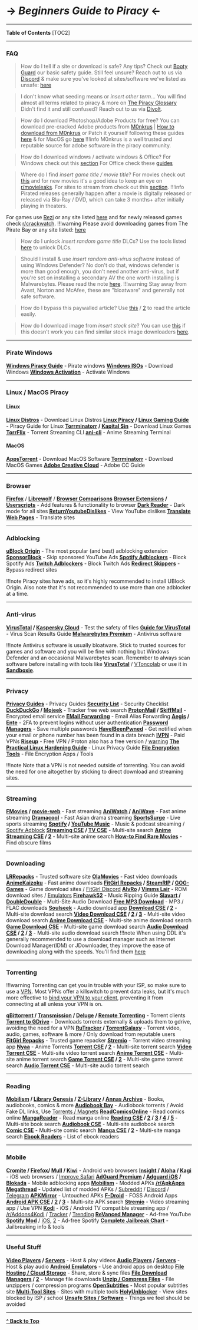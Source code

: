 # -> ***Beginners Guide to Piracy*** <-

***
**Table of Contents**
[TOC2]

***
### FAQ

> How do I tell if a site or download is safe? Any tips? 
Check out [Booty Guard](https://rentry.org/bootyguard) our basic safety guide. 
Still feel unsure? Reach out to us via [Discord](https://redd.it/17f8msf) & make sure you've looked at sites/software we've listed as unsafe: [here](https://www.reddit.com/r/FREEMEDIAHECKYEAH/comments/10bh0h9/unsafe_sites_software_thread)

> I don't know what seeding means or *insert other term*...
You will find almost all terms related to piracy & more on [The Piracy Glossary](https://rentry.org/the-piracy-glossary)
Didn't find it and still confused? Reach out to us via [Divolt](https://redd.it/uto5vw).

> How do I download Photoshop/Adobe Products for free?
You can download pre-cracked Adobe products from [M0nkrus](http://w14.monkrus.ws/) | [How to download from M0nkrus](https://rentry.co/adobesoftware) or Patch it yourself following these guides [here](https://www.reddit.com/r/GenP/wiki/index/) & for MacOS go [here](#macos)
!!!info M0nkrus is a well trusted and reputable source for adobe software in the piracy community. 

> How do I download windows / activate windows & Office?
For Windows check out this [section](#pirate-windows)
For Office check these [guides](https://fmhy.pages.dev/storage/#office-suites)

> Where do I find *insert game title / movie title*?
For movies check out [this](https://whereyouwatch.com) and for new movies it's a good idea to keep an eye on [r/movieleaks](https://reddit.com/r/movieleaks). 
For sites to stream from check out this [section](#streaming).
!!!info Pirated releases generally happen after a movie is digitally released or released via Blu-Ray / DVD, which can take 3 months+ after initially playing in theaters.

For games use [Rezi](https://rezi.one) or any site listed [here](https://www.reddit.com/r/FREEMEDIAHECKYEAH/wiki/games/#wiki_.25BA_download_games) and for newly released games check [r/crackwatch](https://reddit.com/r/crackwatch).
!!!warning Please avoid downloading games from The Pirate Bay or any site listed: [here](https://www.reddit.com/r/FREEMEDIAHECKYEAH/comments/10bh0h9/unsafe_sites_software_thread)

> How do I unlock *insert random game title* DLCs?
Use the tools listed [here](https://fmhy.pages.dev/gamingpiracyguide/#steam--epic) to unlock DLCs.

> Should I install & use *insert random anti-virus software* instead of using Windows Defender?
No don't do that, windows defender is more than good enough, you don't need another anti-virus, but if you're set on installing a secondary AV the one worth installing is Malwarebytes. Please read the note [here](#anti-virus). 
!!!warning Stay away from Avast, Norton and McAfee, these are "bloatware" and generally not safe software.

 > How do I bypass this paywalled article?
Use [this](https://bitbucket.org/magnolia1234/bypass-paywalls-firefox-clean/src/master/) / [2](https://gitlab.com/magnolia1234/bypass-paywalls-chrome-clean) to read the article easily. 

> How do I download image from *insert stock site*?
 You can use [this](https://downloader.la/) if this doesn't work you can find similar stock image downloaders [here](https://www.reddit.com/r/FREEMEDIAHECKYEAH/wiki/storage/#wiki_stock_photo_sites).
***

### Pirate Windows

**[Windows Piracy Guide](https://github.com/nbats/FMHYedit/blob/main/base64.md#windows-piracy-guides)** - Pirate windows
**[Windows ISOs](https://www.reddit.com/r/FREEMEDIAHECKYEAH/wiki/storage#wiki_windows_iso)** - Download Windows
**[Windows Activation](https://massgrave.dev/#Method_1_-_PowerShell)** - Activate Windows 

***

### Linux / MacOS Piracy

#### Linux
**[Linux Distros](https://www.reddit.com/r/FREEMEDIAHECKYEAH/wiki/storage#wiki_linux_distros)** - Download Linux Distros 
**[Linux Piracy](https://rentry.co/LinuxPiracy) / [Linux Gaming Guide](https://www.reddit.com/r/LinuxCrackSupport/wiki/index)** - Piracy Guide for Linux 
**[Torrminatorr](https://forum.torrminatorr.com/) / [Kapital Sin](https://kapitalsin.com/)** - Download Linux Games
**[TorrFlix](https://github.com/infinity-plus/TorrFlix)** - Torrent Streaming CLI
**[ani-cli](https://github.com/pystardust/ani-cli)** - Anime Streaming Terminal

#### MacOS

**[AppsTorrent](https://appstorrent.ru/)** - Download MacOS Software
**[Torrminatorr](https://forum.torrminatorr.com/)** - Download MacOS Games
**[Adobe Creative Cloud](https://github.com/nbats/FMHYedit/blob/main/base64.md#mac-adoGuide)** - Adobe CC Guide
 
***

### Browser

**[Firefox](https://www.mozilla.org/en-US/firefox/new/)** / **[Librewolf](https://gitlab.com/librewolf-community/browser/windows)** / **[Browser Comparisons](https://avoidthehack.com/util/browser-comparison)**
**[Browser Extensions](https://www.reddit.com/r/FREEMEDIAHECKYEAH/wiki/misc#wiki_.25BA_extensions) / [Userscripts](https://www.reddit.com/r/FREEMEDIAHECKYEAH/wiki/misc/#wiki_.25B7_userscripts)** - Add features & functionality to browser
**[Dark Reader](https://darkreader.org/)** - Dark mode for all sites
**[ReturnYoutubeDislikes](https://returnyoutubedislike.com/)** - View YouTube dislikes
**[Translate Web Pages](https://github.com/FilipePS/Traduzir-paginas-web)** - Translate sites

***

### Adblocking

**[uBlock Origin](https://github.com/gorhill/uBlock#installation)**  - The most popular (and best) adblocking extension
**[SponsorBlock](https://sponsor.ajay.app/)** - Skip sponsored YouTube Ads
**[Spotify Adblockers](https://www.reddit.com/r/FREEMEDIAHECKYEAH/wiki/storage#wiki_spotify_tools)** - Block Spotify Ads
**[Twitch Adblockers](https://www.reddit.com/r/FREEMEDIAHECKYEAH/wiki/storage#wiki_twitch_adblockers)** - Block Twitch Ads
**[Redirect Skippers](https://www.reddit.com/r/FREEMEDIAHECKYEAH/wiki/storage#wiki_skip_redirect)** - Bypass redirect sites

!!!note Piracy sites have ads, so it's highly recommended to install UBlock Origin. Also note that it's not recommended to use more than one adblocker at a time.

***

### Anti-virus

**[VirusTotal](https://www.virustotal.com)  / [Kaspersky Cloud](https://opentip.kaspersky.com/)** - Test the safety of files
**[Guide for VirusTotal](https://rentry.org/Guide4VirusTotal)** - Virus Scan Results Guide
**[Malwarebytes Premium](https://github.com/fmhy/FMHYedit/blob/main/base64.md#malwarebytes-prem)** - Antivirus software

!!!note Antivirus software is usually bloatware. Stick to trusted sources for games and software and you will be fine with nothing but Windows Defender and an occasional Malwarebytes scan. Remember to always scan software before installing with tools like **[VirusTotal](https://www.virustotal.com/)** / [VToncolab](https://rentry.org/vtoncolab) or use it in **[Sandboxie](https://rentry.co/sandboxie-guide)**.

***

### Privacy

**[Privacy Guides](https://www.privacyguides.org/)** - Privacy Guides 
**[Security List](https://security-list.js.org/)** - Security Checklist
**[DuckDuckGo](https://duckduckgo.com/) / [Mojeek](https://www.mojeek.com/)** - Tracker free web search
**[ProtonMail](https://protonmail.com/) / [SkiffMail](https://skiff.com/mail)** - Encrypted email service
**[EMail Forwarding](https://www.reddit.com/r/FREEMEDIAHECKYEAH/wiki/storage#wiki_email_forwarding)** - Email Alias Forwarding
**[Aegis](https://getaegis.app/) / [Ente](https://github.com/ente-io/auth/)** - 2FA to prevent logins without user authentication
**[Password Managers](https://www.reddit.com/r/FREEMEDIAHECKYEAH/wiki/storage#wiki_password_managers)** - Save multiple passwords
**[HaveIBeenPwned](https://haveibeenpwned.com/)** - Get notified when your email or phone number has been found in a data breach
**[IVPN](https://www.reddit.com/r/FREEMEDIAHECKYEAH/wiki/adblock-vpn-privacy#wiki_.25BA_vpn)** - Paid VPNs
**[Riseup](https://riseup.net/en/vpn)** - Free VPN / Proton also has a free version / [warning](https://i.ibb.co/1ZV0Hvk/0e2c6578c685.png)
**[The Practical Linux Hardening Guide](https://github.com/trimstray/the-practical-linux-hardening-guide)** - Linux Privacy Guide
**[File Encryption Tools](https://fmhy.pages.dev/storage/#file-encryption-tools)** - File Encryption Apps / Tools

!!!note Note that a VPN is not needed outside of torrenting. You can avoid the need for one altogether by sticking to  direct download and streaming sites.

***

### Streaming

**[FMovies](https://fmoviesz.to/) / [movie-web](https://movie-web.app/)** - Fast streaming
**[AniWatch](https://aniwatch.to/) / [AniWave](https://aniwave.to/)** - Fast anime streaming
**[Dramacool](https://dramacool.cy/)** - Fast Asian drama streaming
**[SportsSurge](https://sportsurge.net/)** - Live sports streaming
**[Spotify](https://spotify.com/) / [YouTube Music](https://music.youtube.com/)** - Music & podcast streaming / [Spotify Adblock](https://github.com/amd64fox/SpotX)
**[Streaming CSE](https://www.reddit.com/r/FREEMEDIAHECKYEAH/wiki/storage#wiki_streaming_site_cse) / [TV CSE](https://cse.google.com/cse?cx=006516753008110874046:hrhinud6efg)** - Multi-site search
**[Anime Streaming CSE](https://cse.google.com/cse?cx=006516753008110874046:vzcl7wcfhei) / [2](https://cse.google.com/cse?cx=006516753008110874046:mrfarx7-dxu)** - Multi-site anime search
**[How-to Find Rare Movies](https://www.reddit.com/r/FREEMEDIAHECKYEAH/wiki/find-rare-movies)** - Find obscure films

***

### Downloading

**[LRRepacks](https://lrepacks.net/)** - Trusted software site
**[OlaMovies](https://olamovies.rest/)** - Fast video downloads
**[AnimeKaizoku](https://animekaizoku.com/)** - Fast anime downloads
**[FitGirl Repacks](https://fitgirl-repacks.site/) / [SteamRIP](https://steamrip.com/) / [GOG-Games](https://gog-games.to/)** - Game download sites / [FitGirl Discord](https://discord.gg/Up3YARe4RW)
**[AlvRo](https://github.com/nbats/FMHYedit/blob/main/base64.md#alvro) / [Vimms Lair](https://vimm.net/)** - ROM download sites / [Emulators](https://emulation.gametechwiki.com/)
**[Firehawk52](https://rentry.org/firehawk52)** - Music Ripping Guide
**[Slavart](https://discord.gg/MmE4JnUVA) / [DoubleDouble](https://doubledouble.top/)** - Multi-Site Audio Download
**[Free MP3 Download](https://free-mp3-download.net/)** - MP3 / FLAC downloads
**[Soulseek](https://slsknet.org/)** - Audio download app
**[Download CSE](https://cse.google.com/cse?cx=006516753008110874046:1ugcdt3vo7z) / [2](https://cse.google.com/cse?cx=006516753008110874046:reodoskmj7h)** - Multi-site download search
**[Video Download CSE](https://cse.google.com/cse?cx=006516753008110874046:wevn3lkn9rr#gsc.tab=0) / [2](https://cse.google.com/cse?cx=89f2dfcea452fc451) / [3](https://cse.google.com/cse?cx=aab218d0aa53e3578#gsc.tab=0)** - Multi-site video download search
**[Anime  Download CSE](https://cse.google.com/cse?cx=006516753008110874046:osnah6w0yw8)** - Multi-site anime download search
**[Game Download CSE](https://www.reddit.com/r/FREEMEDIAHECKYEAH/wiki/storage#wiki_game_download_cse)** - Multi-site game download search
**[Audio Download CSE](https://cse.google.com/cse?cx=006516753008110874046:ibmyuhh72io) / [2](https://cse.google.com/cse?cx=006516753008110874046:ohobg3wvr_w) / [3](https://cse.google.com/cse?cx=aab218d0aa53e3578)** - Multi-site audio download search
!!!note When using DDL it's generally recommended to use a download manager such as Internet Download Manager(IDM) or JDownloader, they improve the ease of downloading along with the speeds. You'll find them [here](#useful-stuff)
***

### Torrenting

!!!warning Torrenting can get you in trouble with your ISP, so make sure to use a [VPN](https://www.reddit.com/r/FREEMEDIAHECKYEAH/wiki/adblock-vpn-privacy#wiki_.25BA_vpn). Most VPNs offer a killswitch to prevent data leaks, but it's much more effective to  [bind your VPN to your client](https://redd.it/ssy8vv), preventing it from connecting at all unless your VPN is on.

**[qBittorrent](https://www.qbittorrent.org/) / [Transmission](https://transmissionbt.com/) / [Deluge](https://www.deluge-torrent.org/) / [Remote Torrenting](https://www.reddit.com/r/FREEMEDIAHECKYEAH/wiki/torrent#wiki_.25B7_remote_torrenting)** - Torrent clients
**[Torrent to GDrive](https://www.reddit.com/r/FREEMEDIAHECKYEAH/wiki/storage#wiki_torrent_to_gdrive)** - Downloads torrents externally & uploads them to gdrive, avoiding the need for a VPN
**[RuTracker](http://rutracker.org) / [TorrentGalaxy](https://torrentgalaxy.to/)** - Torrent video, audio, games, software & more /  Only download from reputable users
**[FitGirl Repacks](https://fitgirl-repacks.site/)** - Trusted game repacker
**[Stremio](https://www.stremio.com/)** - Torrent video streaming app
**[Nyaa](https://nyaa.si/)** - Anime Torrents
**[Torrent CSE](https://cse.google.com/cse?cx=006516753008110874046:0led5tukccj) / [2](https://cse.google.com/cse?cx=006516753008110874046:kh3piqxus6n)** - Multi-site torrent search
**[Video Torrent CSE](https://cse.google.com/cse?cx=006516753008110874046:gaoebxgop7j)** - Multi-site video torrent search
**[Anime Torrent CSE](https://cse.google.com/cse?cx=006516753008110874046:lamzt6ls4iz)** - Multi-site anime torrent search
**[Game Torrent CSE](https://cse.google.com/cse?cx=006516753008110874046:pobnsujblyx) / [2](https://idleendeavor.github.io/gamesearch/)** - Multi-site game torrent search
**[Audio Torrent CSE](https://cse.google.com/cse?cx=006516753008110874046:v75cyb4ci55)** - Multi-site audio torrent search

***

### Reading

**[Mobilism](https://forum.mobilism.org) / [Library Genesis](http://libgen.rs/) / [Z-Library](https://singlelogin.re/) / [Annas Archive](https://annas-archive.org/)** - Books, audiobooks, comics & more
**[Audiobook Bay](http://audiobookbay.ws/)** - Audiobook torrents / Avoid Fake DL links, Use [Torrents / Magnets](https://i.ibb.co/8sV2061/0fa8159b11bb.png)
**[ReadComicsOnline](https://readcomiconline.li/)** - Read comics online
**[MangaReader](https://mangareader.to/)** - Read manga online
**[Reading CSE](https://cse.google.com/cse?cx=006516753008110874046:s9ddesylrm8) / [2](https://cse.google.com/cse?cx=006516753008110874046:rc855wetniu) / [3](https://cse.google.com/cse?cx=e9657e69c76480cb8) / [4](https://cse.google.com/cse?cx=c46414ccb6a943e39) / [5](https://ravebooksearch.com/)** - Multi-site book search
**[Audiobook CSE](https://cse.google.com/cse?cx=006516753008110874046:cwbbza56vhd)** - Multi-site audiobook search
**[Comic CSE](https://cse.google.com/cse?cx=006516753008110874046:p4hgytyrohg)** - Multi-site comic search
**[Manga CSE](https://cse.google.com/cse?cx=006516753008110874046:4im0fkhej3z) / [2](https://cse.google.com/cse?cx=006516753008110874046:a5mavctjnsc#gsc.tab=0)** - Multi-site manga search
**[Ebook Readers](https://www.reddit.com/r/FREEMEDIAHECKYEAH/wiki/reading#wiki_.25BA_ebook_readers)** - List of ebook readers

***

### Mobile

**[Cromite](https://github.com/uazo/cromite) / [Firefox](https://www.mozilla.org/en-US/firefox/browsers/mobile/android/)/ [Mull](https://github.com/Divested-Mobile/Mull-Fenix) / [Kiwi](https://play.google.com/store/apps/details?id=com.kiwibrowser.browser&hl=en_US&gl=US)** - Android web browsers
**[Insight](https://insightbrowser.com/) / [Aloha](https://alohabrowser.com/) / [Kagi](https://testflight.apple.com/join/DeC8ZDnu)**  - iOS web browsers / [Improve Safari](https://hyperweb.app/)
**[AdGuard Premium](https://forum.mobilism.org/search.php?keywords=adguard+&sr=topics&sf=titleonly) / [Adguard iOS](https://forum.mobilism.org/search.php?keywords=AdGuard+Pro&sr=topics&sf=titleonly) / [Blokada](https://blokada.org/)** -  Mobile adblocking apps
**[Mobilism](https://forum.mobilism.org/viewforum.php?f=398)** - Modded APKs
**[/r/ApkApps Megathread](https://apksapps.notion.site/apksapps/096ef38f452342ba99b4e1509a449729?v=9970360b443643789c333bd2c7180009)** - Updated list of modded APKs / [Subreddit](https://www.reddit.com/r/ApksApps) / [Discord](https://discord.gg/Kr5EWKZU5Y) / [Telegram](https://t.me/joinchat/MwYScFfTq3XkY0wIEDLA3g)
**[APKMirror](https://www.apkmirror.com/)** - Untouched APKs
**[F-Droid](https://f-droid.org/)** - FOSS Android Apps
**[Android APK CSE](https://cse.google.com/cse?cx=e0d1769ccf74236e8) / [2](https://cse.google.com/cse?cx=73948689c2c206528) / [3](https://cse.google.com/cse?cx=a805854b6a196d6a6)**  - Multi-site APK search
**[Stremio](https://www.stremio.com/)** - Video streaming app / Use VPN
**[Kodi](https://kodi.tv/)** - iOS / Android TV compatible streaming app / [/r/Addons4Kodi](https://www.reddit.com/r/Addons4Kodi/) / [Tracker](https://kinkeadtech.com/best-kodi-streaming-addons/) / [Trending](https://kodiapps.com/addons-chart)
**[ReVanced Manager](https://github.com/revanced/revanced-manager)** - Ad-free YouTube
**[Spotify Mod](https://github.com/nbats/FMHYedit/blob/main/base64.md#modded-spotify-apk)** / [iOS](https://github.com/nbats/FMHYedit/blob/main/base64.md#spotify), [2](https://github.com/nbats/FMHYedit/blob/main/base64.md#spotilife) - Ad-free Spotify
**[Complete Jailbreak Chart](https://appledb.dev/)** - Jailbreaking info & tools

***

### Useful Stuff

**[Video Players](https://www.reddit.com/r/FREEMEDIAHECKYEAH/wiki/storage#wiki_video_players) / [Servers](https://www.reddit.com/r/FREEMEDIAHECKYEAH/wiki/storage#wiki_media_servers)** - Host & play videos
**[Audio Players](https://www.reddit.com/r/FREEMEDIAHECKYEAH/wiki/storage#wiki_music_libraries_.2F_players) / [Servers](https://www.reddit.com/r/FREEMEDIAHECKYEAH/wiki/storage#wiki_audio_servers)** - Host & play audio
**[Android Emulators](https://www.reddit.com/r/FREEMEDIAHECKYEAH/wiki/android#wiki_.25BA_android_emulators)** - Use android apps on desktop
**[File Hosting / Cloud Storage](https://www.reddit.com/r/FREEMEDIAHECKYEAH/wiki/storage#wiki_file_sharing_tools)** - Share, store & sync files
**[File Download Managers](https://www.reddit.com/r/FREEMEDIAHECKYEAH/wiki/storage#wiki_file_download_managers) / [2](https://en.wikipedia.org/wiki/Comparison_of_download_managers)** - Manage file downloads
**[Unzip / Compress Files](https://www.reddit.com/r/FREEMEDIAHECKYEAH/wiki/storage#wiki_compression_programs)** - File unzippers / compression programs
**[OpenSubtitles](https://opensubtitles.org/)** - Most popular subtitles site
**[Multi-Tool Sites](https://www.reddit.com/r/FREEMEDIAHECKYEAH/wiki/storage#wiki_multi_tool_sites)** - Sites with multiple tools
**[HolyUnblocker](https://www.holyubofficial.net/)** - View sites blocked by ISP / school
**[Unsafe Sites / Software](https://redd.it/10bh0h9)** - Things we feel should be avoided

***

**[^ Back to Top](#beginners-guide-to-piracy)**

